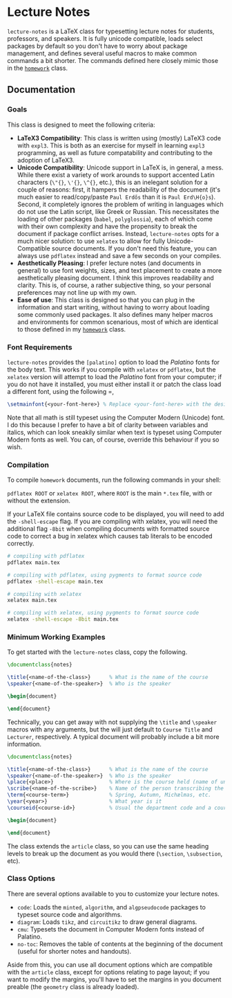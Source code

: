# Lecture Notes

`lecture-notes` is a LaTeX class for typesetting lecture notes for students, professors, and speakers. It is fully unicode compatible, loads select packages by default so you don't have to worry about package management, and defines several useful macros to make common commands a bit shorter. The commands defined here closely mimic those in the [`homework`](https://github.com/jopetty/Homework) class.

## Documentation

### Goals

This class is designed to meet the following criteria:
- **LaTeX3 Compatibility**: This class is written using (mostly) LaTeX3 code with `expl3`. This is both as an exercise for myself in learning `expl3` programming, as well as future compatability and contributing to the adoption of LaTeX3.
- **Unicode Compatibility**: Unicode support in LaTeX is, in general, a mess. While there exist a variety of work arounds to support accented Latin characters (`\"{}`, `\'{}`, `\^{}`, etc.), this is an inelegant solution for a couple of reasons: first, it hampers the readability of the document (it's much easier to read/copy/paste `Paul Erdős` than it is `Paul Erd\H{o}s`). Second, it completely ignores the problem of writing in languages which do not use the Latin script, like Greek or Russian. This necessitates the loading of other packages (`babel`, `polyglossia`), each of which come with their own complexity and have the propensity to break the document if package conflict arrises. Instead, `lecture-notes` opts for a much nicer solution: to use `xelatex` to allow for fully Unicode-Compatible source documents. If you don't need this feature, you can always use `pdflatex` instead and save a few seconds on your compiles.
- **Aesthetically Pleasing**: I prefer lecture notes (and documents in general) to use font weights, sizes, and text placement to create a more aesthetically pleasing document. I think this improves readability and clarity. This is, of course, a rather subjective thing, so your personal preferences may not line up with my own. 
- **Ease of use**: This class is designed so that you can plug in the information and start writing, without having to worry about loading some commonly used packages. It also defines many helper macros and environments for common scenarious, most of which are identical to those defined in my [`homework`](https://github.com/jopetty/Homework) class.

### Font Requirements

`lecture-notes` provides the `[palatino]` option to load the *Palatino* fonts for the body text. This works if you compile with `xelatex` or `pdflatex`, but the `xelatex` version will attempt to load the *Palatino* font from your computer; if you do not have it installed, you must either install it or patch the class load a different font, using the following =,
```tex
\setmainfont{<your-font-here>} % Replace <your-font-here> with the desired font
```
Note that all math is still typeset using the Computer Modern (Unicode) font. I do this because I prefer to have a bit of clarity between variables and italics, which can look sneakily similar when text is typeset using Computer Modern fonts as well. You can, of course, override this behaviour if you so wish.

### Compilation

To compile `homework` documents, run the following commands in your shell:

`pdflatex ROOT` or `xelatex ROOT`, where `ROOT` is the main `*.tex` file, with or without the extension.

If your LaTeX file contains source code to be displayed, you will need to add the `-shell-escape` flag. If you are compiling with xelatex, you will need the additional flag `-8bit` when compiling documents with formatted source code to correct a bug in xelatex which causes tab literals to be encoded correctly.

```bash
# compiling with pdflatex
pdflatex main.tex

# compiling with pdflatex, using pygments to format source code
pdflatex -shell-escape main.tex

# compiling with xelatex
xelatex main.tex

# compiling with xelatex, using pygments to format source code
xelatex -shell-escape -8bit main.tex
```

### Minimum Working Examples

To get started with the `lecture-notes` class, copy the following.

```tex
\documentclass{notes}

\title{<name-of-the-class>}      % What is the name of the course
\speaker{<name-of-the-speaker>}  % Who is the speaker

\begin{document}

\end{document}
```

Technically, you can get away with not supplying the `\title` and `\speaker` macros with any arguments, but the will just default to `Course Title` and `Lecturer`, respectively. A typical document will probably include a bit more information.

```tex
\documentclass{notes}

\title{<name-of-the-class>}      % What is the name of the course
\speaker{<name-of-the-speaker>}  % Who is the speaker
\place{<place>}                  % Where is the course held (name of university)
\scribe{<name-of-the-scribe>}    % Name of the person transcribing the lectures
\term{<course-term>}             % Spring, Autumn, Michælmas, etc.
\year{<year>}                    % What year is it
\courseid{<course-id>}           % Usual the department code and a course number

\begin{document}

\end{document}
```

The class extends the `article` class, so you can use the same heading levels to break up the document as you would there (`\section`, `\subsection`, etc).

### Class Options

There are several options available to you to customize your lecture notes.

- `code`: Loads the `minted`, `algorithm`, and `algpseudocode` packages to typeset source code and algorithms.
- `diagram`: Loads `tikz`, and `circuitikz` to draw general diagrams.
- `cmu`: Typesets the document in Computer Modern fonts instead of Palatino.
- `no-toc`: Removes the table of contents at the beginning of the document (useful for shorter notes and handouts).

Aside from this, you can use all document options which are compatible with the `article` class, except for options relating to page layout; if you want to modify the margins, you'll have to set the margins in you document preable (the `geometry` class is already loaded).